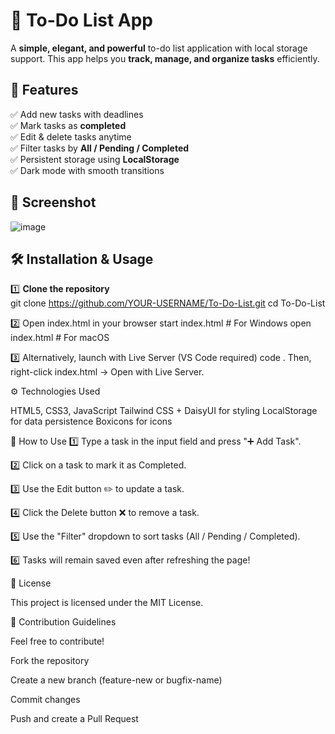# 📝 To-Do List App

A **simple, elegant, and powerful** to-do list application with local storage support. This app helps you **track, manage, and organize tasks** efficiently.

## 🚀 Features

✅ Add new tasks with deadlines  
✅ Mark tasks as **completed**  
✅ Edit & delete tasks anytime  
✅ Filter tasks by **All / Pending / Completed**  
✅ Persistent storage using **LocalStorage**  
✅ Dark mode with smooth transitions  

## 📸 Screenshot  
![image](https://github.com/user-attachments/assets/71ed0be1-cd1e-474a-9132-d595e696759f)


## 🛠️ Installation & Usage

1️⃣ **Clone the repository**  
git clone https://github.com/YOUR-USERNAME/To-Do-List.git
cd To-Do-List

2️⃣ Open index.html in your browser
start index.html   # For Windows
open index.html    # For macOS

3️⃣ Alternatively, launch with Live Server (VS Code required)
code .
Then, right-click index.html → Open with Live Server.

⚙️ Technologies Used

HTML5, CSS3, JavaScript
Tailwind CSS + DaisyUI for styling
LocalStorage for data persistence
Boxicons for icons

📌 How to Use
1️⃣ Type a task in the input field and press "➕ Add Task".

2️⃣ Click on a task to mark it as Completed.

3️⃣ Use the Edit button ✏️ to update a task.

4️⃣ Click the Delete button ❌ to remove a task.

5️⃣ Use the "Filter" dropdown to sort tasks (All / Pending / Completed).

6️⃣ Tasks will remain saved even after refreshing the page!


📜 License


This project is licensed under the MIT License.


🤝 Contribution Guidelines

Feel free to contribute!

Fork the repository

Create a new branch (feature-new or bugfix-name)

Commit changes

Push and create a Pull Request
